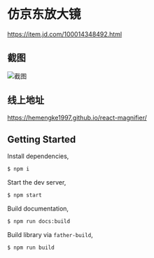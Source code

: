 # 仿京东放大镜

https://item.jd.com/100014348492.html

## 截图

![截图](./docs/img/1.gif)

## 线上地址

https://hemengke1997.github.io/react-magnifier/


## Getting Started

Install dependencies,

```bash
$ npm i
```

Start the dev server,

```bash
$ npm start
```

Build documentation,

```bash
$ npm run docs:build
```

Build library via `father-build`,

```bash
$ npm run build
```
